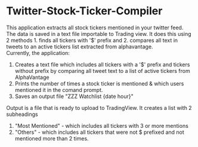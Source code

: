 # Twitter-Stock-Ticker-Compiler
This application extracts all stock tickers mentioned in your twitter feed.  The data is saved in a text file importable to Trading view. It does this using 2 methods 1. finds all tickers with '$' prefix and 2. compares all text in tweets to an active tickers list extracted from alphavantage.  
Currently, the application: 
1. Creates a text file which includes all tickers with a '$' prefix and tickers without prefix by comparing all tweet text to a list of active tickers from AlphaVantage
2. Prints the number of times a stock ticker is mentioned &amp; which users mentioned it in the comand prompt. 
3. Saves an output file "ZZZ Watchlist {date hour}"

Output is a file that is ready to upload to TradingView. It creates a list with 2 subheadings
1. "Most Mentioned" - which includes all tickers with 3 or more mentions
2. "Others" - which includes all tickers that were not $ prefixed and not mentioned more than 2 times. 
